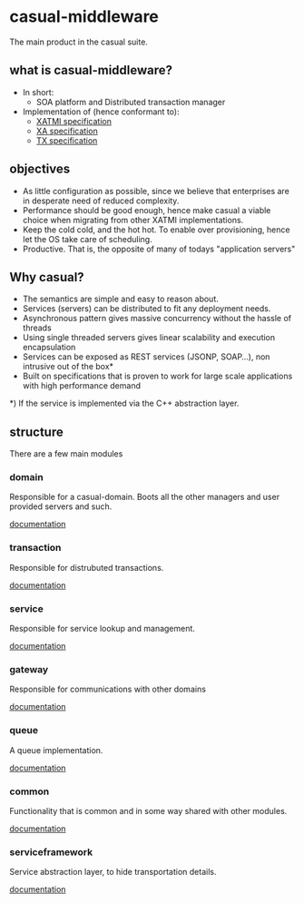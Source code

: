 # casual-middleware

The main product in the casual suite.

## what is casual-middleware?

* In short: 
    * SOA platform and Distributed transaction manager
* Implementation of (hence conformant to):
    * [XATMI specification](http://pubs.opengroup.org/onlinepubs/9694999399/toc.pdf)
    * [XA specification](http://pubs.opengroup.org/onlinepubs/009680699/toc.pdf)
    * [TX specification](http://pubs.opengroup.org/onlinepubs/9694999599/toc.pdf)


## objectives
* As little configuration as possible, since we believe that enterprises are in desperate need of reduced complexity.
* Performance should be good enough, hence make casual a viable choice when migrating from other XATMI implementations.
* Keep the cold cold, and the hot hot. To enable over provisioning, hence let the OS take care of scheduling.
* Productive. That is, the opposite of many of todays "application servers"


## Why casual?
* The semantics are simple and easy to reason about.
* Services (servers) can be distributed to fit any deployment needs.
* Asynchronous pattern gives massive concurrency without the hassle of threads
* Using single threaded servers gives linear scalability and execution encapsulation 
* Services can be exposed as REST services (JSONP, SOAP…), non intrusive out of the box\*
* Built on specifications that is proven to work for large scale applications with high performance demand

\*) If the service is implemented via the C++ abstraction layer.



## structure

There are a few main modules 


### domain

Responsible for a casual-domain. Boots all the other managers and user provided servers and such.

[documentation](./domain/readme.md)


### transaction

Responsible for distrubuted transactions.

[documentation](./transaction/documentation/api.md)


### service

Responsible for service lookup and management.

[documentation](./service/documentation/api.md)


### gateway

Responsible for communications with other domains

[documentation](./gateway/documentation/api.md)


### queue

A queue implementation.

[documentation](./queue/documentation/api.md)

### common

Functionality that is common and in some way shared with other modules. 

[documentation](./common/documentation/log.md)

### serviceframework

Service abstraction layer, to hide transportation details.

[documentation](./serviceframework/readme.md)



